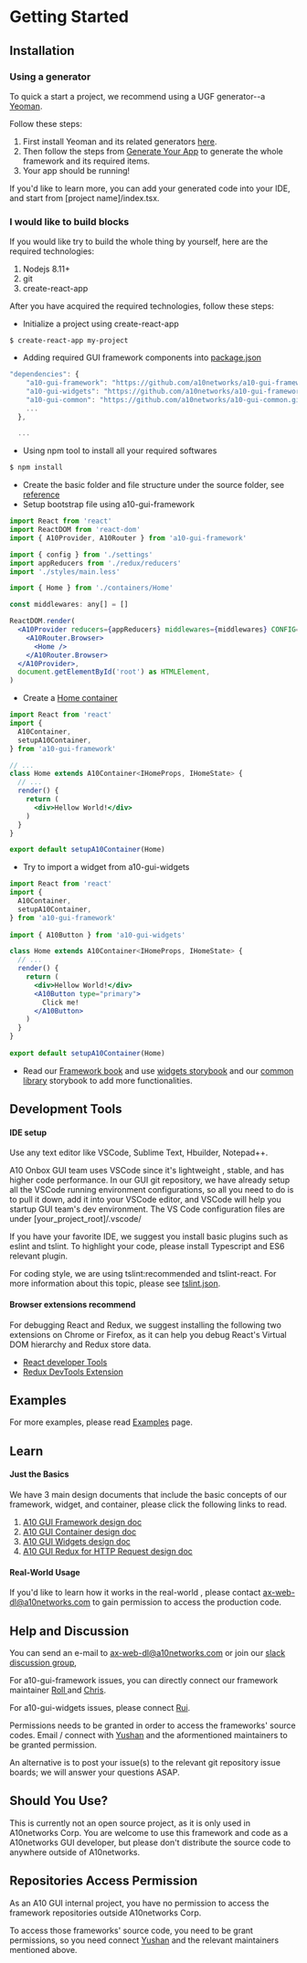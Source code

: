 # Getting Started

## Installation

### Using a generator

To quick a start a project, we recommend using a UGF generator--a [Yeoman](https://yeoman.io/generator).

Follow these steps:

1. First install Yeoman and its related generators [here](https://yeoman.io/learning/index.html). 
2. Then follow the steps from [Generate Your App](generate-your-app.md) to generate the whole framework and its required items.
3. Your app should be running! 

If you'd like to learn more, you can add your generated code into your IDE, and start from \[project name\]/index.tsx.

### I would like to build blocks

If you would like try to build the whole thing by yourself, here are the required technologies:

1. Nodejs 8.11+ 
2. git
3. create-react-app

After you have acquired the required technologies, follow these steps:

* Initialize a project using create-react-app

```text
$ create-react-app my-project
```

* Adding required GUI framework components into [package.json](https://github.com/a10networks/a10-gui-ugf-template/blob/master/package.json)

```javascript
"dependencies": {
    "a10-gui-framework": "https://github.com/a10networks/a10-gui-framework.git",
    "a10-gui-widgets": "https://github.com/a10networks/a10-gui-framework.git",
    "a10-gui-common": "https://github.com/a10networks/a10-gui-common.git",
    ...
  },

  ...
```

* Using npm tool to install all your required softwares

```bash
$ npm install
```

* Create the basic folder and file structure under the source folder, see [reference](https://github.com/a10networks/a10-gui-ugf-template/tree/master/src)
* Setup bootstrap file using a10-gui-framework

```jsx
import React from 'react'
import ReactDOM from 'react-dom'
import { A10Provider, A10Router } from 'a10-gui-framework'

import { config } from './settings'
import appReducers from './redux/reducers'
import './styles/main.less'

import { Home } from './containers/Home'

const middlewares: any[] = []

ReactDOM.render(
  <A10Provider reducers={appReducers} middlewares={middlewares} CONFIG={config}>
    <A10Router.Browser>
      <Home />
    </A10Router.Browser>
  </A10Provider>,
  document.getElementById('root') as HTMLElement,
)
```

* Create a [Home container](https://github.com/a10networks/a10-gui-ugf-template/blob/master/src/containers/Home/Home.tsx)

```jsx
import React from 'react'
import {
  A10Container,
  setupA10Container,
} from 'a10-gui-framework'

// ...
class Home extends A10Container<IHomeProps, IHomeState> {
  // ...
  render() {
    return (
      <div>Hellow World!</div>
    )
  }
}

export default setupA10Container(Home)
```

* Try to import a widget from a10-gui-widgets

```jsx
import React from 'react'
import {
  A10Container,
  setupA10Container,
} from 'a10-gui-framework'
​
import { A10Button } from 'a10-gui-widgets'

class Home extends A10Container<IHomeProps, IHomeState> {
  // ...
  render() {
    return (
      <div>Hellow World!</div>
      <A10Button type="primary">
        Click me!
      </A10Button>
    )
  }
}
​
export default setupA10Container(Home)
```

* Read our [ Framework book](../main-repositories/a10-gui-framework.md) and use [widgets storybook](../main-repositories/a10-gui-widgets.md) and our [common library](../main-repositories/a10-stateful-common-library.md) storybook to add more functionalities.

## Development Tools

#### IDE setup

Use any text editor like VSCode, Sublime Text, Hbuilder, Notepad++.

A10 Onbox GUI team uses VSCode since it's lightweight , stable, and has higher code performance. In our GUI git repository, we have already setup all the VSCode running environment configurations, so all you need to do is to pull it down, add it into your VSCode editor, and VSCode will help you startup GUI team's dev environment. The VS Code configuration files are under \[your\_project\_root\]/.vscode/

If you have your favorite IDE, we suggest you install basic plugins such as eslint and tslint. To highlight your code, please install Typescript and ES6 relevant plugin.

For coding style, we are using tslint:recommended and tslint-react. For more information about this topic, please see [tslint.json](https://github.com/a10networks/a10-gui-ugf-template/blob/master/tslint.json).

#### Browser extensions recommend

For debugging React and Redux, we suggest installing the following two extensions on Chrome or Firefox, as it can help you debug React's Virtual DOM hierarchy and Redux store data.

* [React developer Tools](https://github.com/facebook/react-devtools)
* [Redux DevTools Extension](https://github.com/zalmoxisus/redux-devtools-extension)

## Examples

For more examples, please read [Examples](examples.md) page.

## Learn

#### Just the Basics

We have 3 main design documents that include the basic concepts of our framework, widget, and container, please click the following links to read.

1. [A10 GUI Framework design doc](https://github.com/a10networks/a10networks.github.io/raw/0.7.0/design-docs/A10-GUI-Framework-Design-v1.1a.docx)
2. [A10 GUI Container design doc](https://github.com/a10networks/a10networks.github.io/raw/0.7.0/design-docs/A10-Container-Design-v1.0a.docx)
3. [A10 GUI Widgets design doc](https://github.com/a10networks/a10networks.github.io/raw/0.7.0/design-docs/A10-GUI-Widgets-v1.1a.docx)
4. [A10 GUI Redux for HTTP Request design doc](https://github.com/a10networks/a10networks.github.io/raw/0.7.0/design-docs/A10ReduxHTTP_design_v1.0b.docx) 

#### Real-World Usage

If you'd like to learn how it works in the real-world , please contact [ax-web-dl@a10networks.com](mailto:ax-web-dl@a10networks.com) to gain permission to access the production code.

## Help and Discussion

You can send an e-mail to [ax-web-dl@a10networks.com](mailto:ax-web-dl@a10networks.com) or join our [slack discussion group](https://a10webguiteam.slack.com/messages/CBJH1KJKD),

For a10-gui-framework issues, you can directly connect our framework maintainer [Roll ](mailto:stsai@a10networks.com) and [Chris](mailto:christzhusiul@a10networks.com).

For a10-gui-widgets issues, please connect [Rui](mailto:%20ruiz@a10networks.com).

Permissions needs to be granted in order to access the frameworks' source codes. Email / connect with [Yushan](mailto:yhou@a10networks.com) and the aformentioned maintainers to be granted permission.

An alternative is to post your issue\(s\) to the relevant git repository issue boards; we will answer your questions ASAP.

## Should You Use?

This is currently not an open source project, as it is only used in A10networks Corp. You are welcome to use this framework and code as a A10networks GUI developer, but please don't distribute the source code to anywhere outside of A10networks.

## Repositories Access Permission

As an A10 GUI internal project, you have no permission to access the framework repositories outside A10networks Corp.

To access those frameworks' source code, you need to be grant permissions, so you need connect [Yushan](mailto:yhou@a10networks.com) and the relevant maintainers mentioned above.

